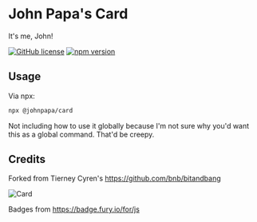# John Papa's Card

It's me, John!

[![GitHub license](https://img.shields.io/badge/license-MIT-blue.svg)](https://github.com/johnpapa/johnpapa-card/blob/master/LICENSE) 
[![npm version](https://badge.fury.io/js/%40johnpapa%2Fcard.svg)](https://www.npmjs.com/package/@johnpapa/card)

## Usage

Via npx:

```bash
npx @johnpapa/card
```

Not including how to use it globally because I'm not sure why you'd want this as a global command. That'd be creepy.

## Credits

Forked from Tierney Cyren's https://github.com/bnb/bitandbang

![Card](https://raw.githubusercontent.com/johnpapa/johnpapa-card/master/card.gif)

Badges from <https://badge.fury.io/for/js>
